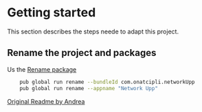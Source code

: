 # Getting started

This section describes the steps neede to adapt this project.

## Rename the project and packages

Us the [Rename package](https://pub.dev/packages/rename)
```bash
    pub global run rename --bundleId com.onatcipli.networkUpp
    pub global run rename --appname "Network Upp"
```

[Original Readme by Andrea](/Andreas-README.md)
